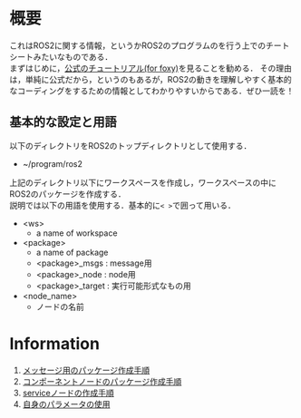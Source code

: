 # 概要
これはROS2に関する情報，というかROS2のプログラムのを行う上でのチートシートみたいなものである．<br>
まずはじめに，[公式のチュートリアル(for foxy)](https://docs.ros.org/en/foxy/Tutorials.html)を見ることを勧める．
その理由は，単純に公式だから，というのもあるが，ROS2の動きを理解しやすく基本的なコーディングをするための情報としてわかりやすいからである．ぜひ一読を！

## 基本的な設定と用語
以下のディレクトリをROS2のトップディレクトリとして使用する．

* ~/program/ros2

上記のディレクトリ以下にワークスペースを作成し，ワークスペースの中にROS2のパッケージを作成する．<br>
説明では以下の用語を使用する．基本的に`< >`で囲って用いる．

* \<ws\>
  * a name of workspace
* \<package\>
  * a name of package
  * \<package\>_msgs : message用
  * \<package\>_node : node用
  * \<package\>_target : 実行可能形式なもの用
* \<node_name\>
  * ノードの名前

# Information

1. [メッセージ用のパッケージ作成手順](docs/rclcpp/making_package_for_message_JP.md)
1. [コンポーネントノードのパッケージ作成手順](docs/rclcpp/making_package_of_component_node_JP.md)
1. [serviceノードの作成手順](docs/rclcpp/making_package_of_service_node_JP.md)
1. [自身のパラメータの使用](docs/rclcpp/using_own_parameters_JP.md)
